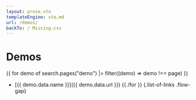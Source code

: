 ```yaml
---
layout: prose.vto
templateEngine: vto,md
url: /demos/
backTo: / Missing.css
---
```


<main>

# Demos

{{ for demo of search.pages("demo") |> filter((demo) => demo !== page) }}
 - [{{ demo.data.name }}]({{ demo.data.url }})
{{ /for }}
{.list-of-links .flow-gap}

</main>
